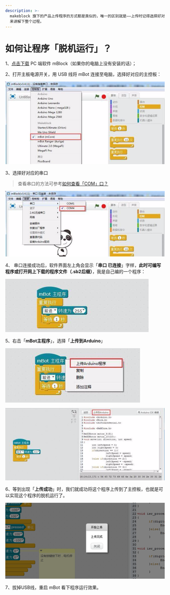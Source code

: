 ```yaml
---
description: >-
  makeblock 旗下的产品上传程序的方式都是类似的，唯一的区别就是——上传时记得选择好对应的主控板/控制板和串口，本文以入门级机器人 mBot
  来讲解下整个过程。
---
```


# 如何让程序「脱机运行」？

1、[点击下载](http://www.mblock.cc/zh-home/software/mblock/mblock3/) PC 端软件 mBlock（如果你的电脑上没有安装的话）；

2、打开主板电源开关，用 USB 线将 mBot 连接至电脑，选择好对应的主控板：

![](../.gitbook/assets/image%20%2826%29.png)

3、选择好对应的串口

> 查看串口的方法可参考[如何查看「COM」口？](ru-he-cha-kan-zhu-ban-de-com-kou.md)

![](../.gitbook/assets/image%20%2812%29.png)

4、 串口连接成功后，软件界面左上角会显示「**串口 已连接**」字样，**此时可编写程序或打开网上下载的程序文件（.sb2后缀）**，我是自己编的一个程序：

![](../.gitbook/assets/image%20%2821%29.png)

5、右击「**mBot主程序**」，选择「**上传到Arduino**」

![](../.gitbook/assets/image%20%2822%29.png)

![](../.gitbook/assets/image%20%2825%29.png)

6、等到出现「**上传成功**」时，我们就成功将这个程序上传到了主控板，也就是可以实现这个程序的脱机运行了。

![](../.gitbook/assets/image%20%2811%29.png)

7、拔掉USB线，重启 mBot 看下程序运行效果。


